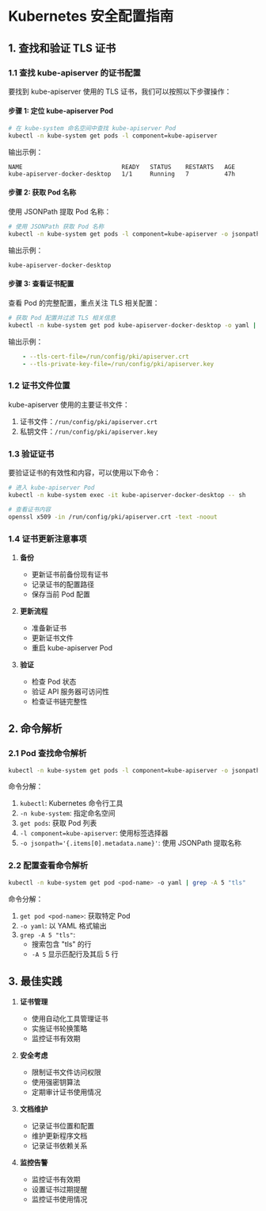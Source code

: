 # Kubernetes 安全配置指南

## 1. 查找和验证 TLS 证书

### 1.1 查找 kube-apiserver 的证书配置

要找到 kube-apiserver 使用的 TLS 证书，我们可以按照以下步骤操作：

#### 步骤 1: 定位 kube-apiserver Pod

```bash
# 在 kube-system 命名空间中查找 kube-apiserver Pod
kubectl -n kube-system get pods -l component=kube-apiserver
```

输出示例：
```
NAME                            READY   STATUS    RESTARTS   AGE
kube-apiserver-docker-desktop   1/1     Running   7          47h
```

#### 步骤 2: 获取 Pod 名称

使用 JSONPath 提取 Pod 名称：
```bash
# 使用 JSONPath 获取 Pod 名称
kubectl -n kube-system get pods -l component=kube-apiserver -o jsonpath='{.items[0].metadata.name}'
```

输出示例：
```
kube-apiserver-docker-desktop
```

#### 步骤 3: 查看证书配置

查看 Pod 的完整配置，重点关注 TLS 相关配置：
```bash
# 获取 Pod 配置并过滤 TLS 相关信息
kubectl -n kube-system get pod kube-apiserver-docker-desktop -o yaml | grep -A 5 "tls"
```

输出示例：
```yaml
    - --tls-cert-file=/run/config/pki/apiserver.crt
    - --tls-private-key-file=/run/config/pki/apiserver.key
```

### 1.2 证书文件位置

kube-apiserver 使用的主要证书文件：
1. 证书文件：`/run/config/pki/apiserver.crt`
2. 私钥文件：`/run/config/pki/apiserver.key`

### 1.3 验证证书

要验证证书的有效性和内容，可以使用以下命令：

```bash
# 进入 kube-apiserver Pod
kubectl -n kube-system exec -it kube-apiserver-docker-desktop -- sh

# 查看证书内容
openssl x509 -in /run/config/pki/apiserver.crt -text -noout
```

### 1.4 证书更新注意事项

1. **备份**
   - 更新证书前备份现有证书
   - 记录证书的配置路径
   - 保存当前 Pod 配置

2. **更新流程**
   - 准备新证书
   - 更新证书文件
   - 重启 kube-apiserver Pod

3. **验证**
   - 检查 Pod 状态
   - 验证 API 服务器可访问性
   - 检查证书链完整性

## 2. 命令解析

### 2.1 Pod 查找命令解析
```bash
kubectl -n kube-system get pods -l component=kube-apiserver -o jsonpath='{.items[0].metadata.name}'
```

命令分解：
1. `kubectl`: Kubernetes 命令行工具
2. `-n kube-system`: 指定命名空间
3. `get pods`: 获取 Pod 列表
4. `-l component=kube-apiserver`: 使用标签选择器
5. `-o jsonpath='{.items[0].metadata.name}'`: 使用 JSONPath 提取名称

### 2.2 配置查看命令解析
```bash
kubectl -n kube-system get pod <pod-name> -o yaml | grep -A 5 "tls"
```

命令分解：
1. `get pod <pod-name>`: 获取特定 Pod
2. `-o yaml`: 以 YAML 格式输出
3. `grep -A 5 "tls"`: 
   - 搜索包含 "tls" 的行
   - `-A 5` 显示匹配行及其后 5 行

## 3. 最佳实践

1. **证书管理**
   - 使用自动化工具管理证书
   - 实施证书轮换策略
   - 监控证书有效期

2. **安全考虑**
   - 限制证书文件访问权限
   - 使用强密钥算法
   - 定期审计证书使用情况

3. **文档维护**
   - 记录证书位置和配置
   - 维护更新程序文档
   - 记录证书依赖关系

4. **监控告警**
   - 监控证书有效期
   - 设置证书过期提醒
   - 监控证书使用情况
